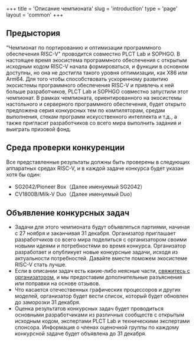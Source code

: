 +++
title = 'Описание чемпионата'
slug = 'introduction'
type = 'page'
layout = 'common'
+++

## Предыстория

"Чемпионат по портированию и оптимизации программного обеспечения RISC-V" проводится совместно PLCT Lab и SOPHGO. В настоящее время экосистема программного обеспечения с открытым исходным кодом RISC-V начала формироваться, и функции в основном доступны, но она не достигла такого уровня оптимизации, как X86 или Arm64. Для того чтобы способствовать ускоренному развитию экосистемы программного обеспечения RISC-V и привлечь к ней больше разработчиков, PLCT Lab  и SOPHGO совместно запустили этот чемпионат. В рамках чемпионата, ориентированного на экосистемы настольного и серверного программного обеспечения, будет открыто предложена серия конкурсных тем по компиляторам, средам выполнения, стекам программ искусственного интеллекта и т.д., а также пригласит разработчиков со всего мира выполнить задания и выиграть призовой фонд.

## Среда проверки конкуренции

Все представленные результаты должны быть проверены в следующих аппаратных средах RISC-V, и в каждой задаче конкурса будет указан хотя бы один: 

- SG2042/Pioneer Box（Далее именуемый SG2042）
- CV1800B/Milk-V Duo（Далее именуемый Duo）

## Объявление конкурсных задач

- Задачи для этого чемпионата будут объявляться партиями, начиная с 27 ноября и заканчивая 31 декабря. Организатор приглашает разработчиков со всего мира поделиться с организатором своими новыми идеями и потребностями во время конкурса. Организатор разработает и опубликует новые конкурсные задачи, исходя из актуальности потребностей. Давайте вместе поможем экосистеме RISC-V стать лучше.
- Если в описании задач есть какие-либо неясные части, [свяжитесь с организатором](mailto:rvspoc@cyberlimes.cn), и мы предоставим дополнительные разъяснения или поправки на основе отзывов.
- Что касается отечественных графических процессоров и других моделей, организатор будет вести список, который будет обновлен до заморозки 31 декабря.
- Оценка результатов конкурсных задач будет проводиться основными разработчиками из различных сообществ с открытым исходным кодом, экспертами PLCT Lab и техническими экспертами спонсора. Информация о членах оценочной группы по каждому конкурсной задаче будет объявлена до 31 декабря.

